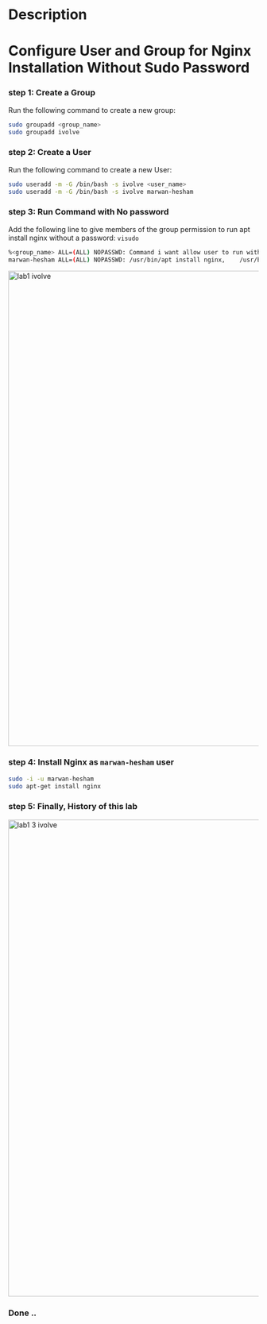 # Description
# Configure User and Group for Nginx Installation Without Sudo Password

### step 1: Create a Group
Run the following command to create a new group:
```bash
sudo groupadd <group_name>
sudo groupadd ivolve
```

### step 2: Create a User
Run the following command to create a new User:
```bash
sudo useradd -m -G /bin/bash -s ivolve <user_name>
sudo useradd -m -G /bin/bash -s ivolve marwan-hesham
```

### step 3: Run Command with No password
Add the following line to give members of the group permission to run apt install nginx without a password: `visudo`
```bash
%<group_name> ALL=(ALL) NOPASSWD: Command i want allow user to run with No password
marwan-hesham ALL=(ALL) NOPASSWD: /usr/bin/apt install nginx,    /usr/bin/apt-get install nginx
```


<img width="957" alt="lab1 ivolve" src="https://github.com/user-attachments/assets/acbe2f1f-098c-41d4-9354-76a2a344a017">

### step 4: Install Nginx as `marwan-hesham` user
```bash
sudo -i -u marwan-hesham
sudo apt-get install nginx
```

### step 5: Finally, History of this lab


<img width="960" alt="lab1 3 ivolve" src="https://github.com/user-attachments/assets/66fd26ae-20bf-4317-80cd-4a20211acd95">

### Done ..
